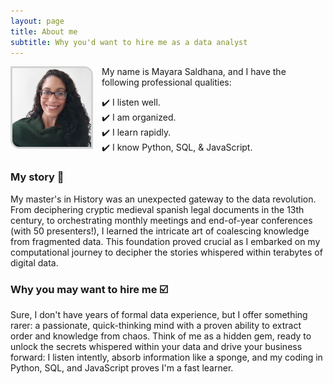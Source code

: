 ```yaml
---
layout: page
title: About me
subtitle: Why you'd want to hire me as a data analyst
---
```

<img 
  align="left" 
  style="width:25%; height:auto; border: .25em solid lightgrey; border-top-right-radius: 1em; border-bottom-left-radius: 1em; margin-right: 1em; "
  src="/assets/img/may_photo.png" 
  alt="My data analyst photo!">

My name is Mayara Saldhana, and I have the following professional qualities:

✔️  I listen well.<br>
✔️  I am organized.<br>
✔️  I learn rapidly.<br>
✔️  I know Python, SQL, & JavaScript.<br>

### My story 🐝

My master's in History was an unexpected gateway to the data revolution. From deciphering cryptic medieval spanish legal documents in the 13th century, to orchestrating monthly meetings and end-of-year conferences (with 50 presenters!), I learned the intricate art of coalescing knowledge from fragmented data. This foundation proved crucial as I embarked on my computational journey to decipher the stories whispered within terabytes of digital data.

### Why you may want to hire me ☑️ 	

Sure, I don't have years of formal data experience, but I offer something rarer: a passionate, quick-thinking mind with a proven ability to extract order and knowledge from chaos. Think of me as a hidden gem, ready to unlock the secrets whispered within your data and drive your business forward: I listen intently, absorb information like a sponge, and my coding in Python, SQL, and JavaScript proves I'm a fast learner. 


